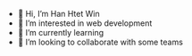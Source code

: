 - 👋 Hi, I’m Han Htet Win
- 👀 I’m interested in web development
- 🌱 I’m currently learning 
- 💞️ I’m looking to collaborate with some teams

<!---
qweryhuin/qweryhuin is a ✨ special ✨ repository because its `README.md` (this file) appears on your GitHub profile.
You can click the Preview link to take a look at your changes.
--->
